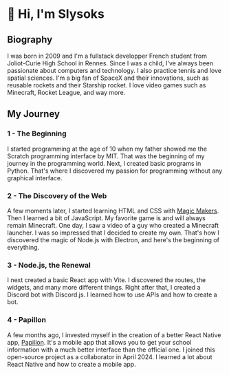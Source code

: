 # 👋 Hi, I'm Slysoks

## Biography
I was born in 2009 and I'm a fullstack developper French student from Joliot-Curie High School in Rennes. Since I was a child, I've always been passionate about computers and technology. I also practice tennis and love spatial sciences. I'm a big fan of SpaceX and their innovations, such as reusable rockets and their Starship rocket. I love video games such as Minecraft, Rocket League, and way more.

## My Journey

### 1 - The Beginning
I started programming at the age of 10 when my father showed me the Scratch programming interface by MIT. That was the beginning of my journey in the programming world. Next, I created basic programs in Python. That's where I discovered my passion for programming without any graphical interface.

### 2 - The Discovery of the Web
A few moments later, I started learning HTML and CSS with [Magic Makers](https://www.magicmakers.fr/). Then I learned a bit of JavaScript. My favorite game is and will always remain Minecraft. One day, I saw a video of a guy who created a Minecraft launcher. I was so impressed that I decided to create my own. That's how I discovered the magic of Node.js with Electron, and here's the beginning of everything.

### 3 - Node.js, the Renewal
I next created a basic React app with Vite. I discovered the routes, the widgets, and many more different things. Right after that, I created a Discord bot with Discord.js. I learned how to use APIs and how to create a bot.

### 4 - Papillon
A few months ago, I invested myself in the creation of a better React Native app, [Papillon](https://github.com/PapillonApp/Papillon). It's a mobile app that allows you to get your school information with a much better interface than the official one. I joined this open-source project as a collaborator in April 2024. I learned a lot about React Native and how to create a mobile app.

